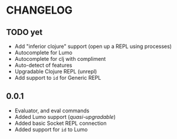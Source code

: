 # CHANGELOG

## TODO yet
- Add "inferior clojure" support (open up a REPL using processes)
- Autocomplete for Lumo
- Autocomplete for clj with compliment
- Auto-detect of features
- Upgradable Clojure REPL (unrepl)
- Add support to `id` for Generic REPL

## 0.0.1
- Evaluator, and eval commands
- Added Lumo support (_quasi-upgradable_)
- Added basic Socket REPL connection
- Added support for `id` to Lumo

